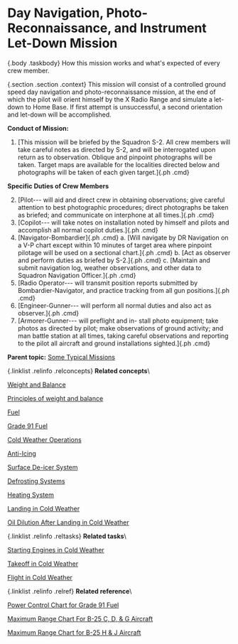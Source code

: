 
Day Navigation, Photo-Reconnaissance, and Instrument Let-Down Mission
=====================================================================

 {.body .taskbody}
How this mission works and what\'s expected of every crew member.

 {.section .section .context}
This mission will consist of a controlled ground speed day navigation
and photo-reconnaissance mission, at the end of which the pilot will
orient himself by the X Radio Range and simulate a let-down to Home
Base. If first attempt is unsuccessful, a second orientation and
let-down will be accomplished.


**Conduct of Mission:**

1.  [This mission will be briefed by the Squadron S-2. All crew members
    will take careful notes as directed by S-2, and will be interrogated
    upon return as to observation. Oblique and pinpoint photographs will
    be taken. Target maps are available for the localities directed
    below and photographs will be taken of each given target.]{.ph .cmd}

**Specific Duties of Crew Members**

2.  [Pilot--- will aid and direct crew in obtaining observations; give
    careful attention to best photographic procedures; direct
    photographs be taken as briefed; and communicate on interphone at
    all times.]{.ph .cmd}
3.  [Copilot--- will take notes on installation noted by himself and
    pilots and accomplish all normal copilot duties.]{.ph .cmd}
4.  [Navigator-Bombardier]{.ph .cmd}
    a.  [Will navigate by DR Navigation on a V-P chart except within 10
        minutes of target area where pinpoint pilotage will be used on a
        sectional chart.]{.ph .cmd}
    b.  [Act as observer and perform duties as briefed by S-2.]{.ph
        .cmd}
    c.  [Maintain and submit navigation log, weather observations, and
        other data to Squadron Navigation Officer.]{.ph .cmd}
5.  [Radio Operator--- will transmit position reports submitted by
    Bombardier-Navigator, and practice tracking from all gun
    positions.]{.ph .cmd}
6.  [Engineer-Gunner--- will perform all normal duties and also act as
    observer.]{.ph .cmd}
7.  [Armorer-Gunner--- will preflight and in- stall photo equipment;
    take photos as directed by pilot; make observations of ground
    activity; and man battle station at all times, taking careful
    observations and reporting to the pilot all aircraft and ground
    installations sighted.]{.ph .cmd}




**Parent topic:** [Some Typical
Missions](../topics/some_typical_missions.md "The types of practice missions you can expect when learning the B-25.")



 {.linklist .relinfo .relconcepts}
**Related concepts**\

<div>

[Weight and
Balance](../topics/WeightAndBalance.md "The day when a pilot flew by guesswork is past. One by one the decisions that were made by intuition, hunches, and guesswork have been taken over by an orderly system based on knowledge and understanding. Invariably this has resulted in greater safety and operating efficiency.")

</div>

<div>

[Principles of weight and
balance](../topics/PrinciplesOfWeightAndBalance.md "Understanding proper balance and the center of gravity of a B-25, and how to correctly determine the total weight and its distribution on board the aircraft.")

</div>

<div>

[Fuel](../topics/fuel.md "Information on the fuel required for the B-25, and how to determine the maximum flight range for the aircraft under different conditions.")

</div>

<div>

[Grade 91
Fuel](../topics/grade_91_fuel.md "With our entry into World War II, and our operations on fighting fronts the length and breadth of the world, it became apparent that we could not produce high-octane fuels quickly enough to meet the demand.")

</div>

<div>

[Cold Weather
Operations](../topics/cold_weather_operations.md "Cold weather operations bring visions of long arctic nights, glaciers, Eskimos, and stories you have heard of the Far North.")

</div>

<div>

[Anti-Icing](../topics/anti_icing.md "Emergency provision is made to prevent ice formation on the propellers, and on the bombsight window by an alcohol anti-icing system.")

</div>

<div>

[Surface De-icer
System](../topics/surface_de_icer_system.md "The location and scenarios for using the de-icing systems on you B-25.")

</div>

<div>

[Defrosting
Systems](../topics/defrosting_systems.md "Where the desfrosting systems are located across the B-25.")

</div>

<div>

[Heating
System](../topics/heating_system.md "The airplane has two independent heating systems; one for heating the navigator's, pilot's, and bombardier's compartments, the other for heating the radio operator's compartment and the interior of the fuselage aft of it.")

</div>

<div>

[Landing in Cold
Weather](../topics/landing_in_cold_weather.md "Practical tips on what to know when landing your B-25 in cold weather flying conditions.")

</div>

<div>

[Oil Dilution After Landing in Cold
Weather](../topics/oil_dilution_after_landing_in_cold_weather.md "To obtain sufficient dilution of the oil to facilitate starting, allow the engine to cool either by idling or stopping after flight, before dilution begins.")

</div>


 {.linklist .relinfo .reltasks}
**Related tasks**\

<div>

[Starting Engines in Cold
Weather](../topics/starting_engines_in_cold_weather.md "A checklist to ensure that your engines will start and work properly in cold weather conditions.")

</div>

<div>

[Takeoff in Cold
Weather](../topics/takeoff_in_cold_weather.md "Short checklist on what to look for when attempting to take off during cold weather conditions.")

</div>

<div>

[Flight in Cold
Weather](../topics/flight_in_cold_weather.md "Your anti-icing and de-icing equipment is primarily intended as a means of getting you out of icing levels.")

</div>


 {.linklist .relinfo .relref}
**Related reference**\

<div>

[Power Control Chart for Grade 91
Fuel](../topics/power_control_chart_for_grade_91_fuel.md "What you can expect when flying the B-25 using Grade 91 fuel.")

</div>

<div>

[Maximum Range Chart For B-25 C, D, & G
Aircraft](../topics/maximum_range_chart_for_b_25_c_d_and_g_aircraft.md "Information on the maximum range for the C, D, and G models of the B-25.")

</div>

<div>

[Maximum Range Chart for B-25 H & J
Aircraft](../topics/maximum_range_chart_for_b_25_h_and_j_aircraft.md "Information on the maximum range for the H and J models of the B-25.")

</div>


